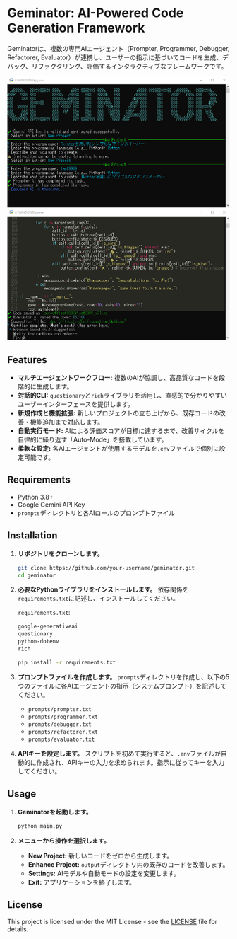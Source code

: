 # Geminator: AI-Powered Code Generation Framework

Geminatorは、複数の専門AIエージェント（Prompter, Programmer, Debugger, Refactorer, Evaluator）が連携し、ユーザーの指示に基づいてコードを生成、デバッグ、リファクタリング、評価するインタラクティブなフレームワークです。

![image](example.png)
![image](example2.png)

## Features

* **マルチエージェントワークフロー:** 複数のAIが協調し、高品質なコードを段階的に生成します。
* **対話的CLI:** `questionary`と`rich`ライブラリを活用し、直感的で分かりやすいユーザーインターフェースを提供します。
* **新規作成と機能拡張:** 新しいプロジェクトの立ち上げから、既存コードの改善・機能追加まで対応します。
* **自動実行モード:** AIによる評価スコアが目標に達するまで、改善サイクルを自律的に繰り返す「Auto-Mode」を搭載しています。
* **柔軟な設定:** 各AIエージェントが使用するモデルを`.env`ファイルで個別に設定可能です。

## Requirements

* Python 3.8+
* Google Gemini API Key
* `prompts`ディレクトリと各AIロールのプロンプトファイル

## Installation

1. **リポジトリをクローンします。**

    ```bash
    git clone https://github.com/your-username/geminator.git
    cd geminator
    ```

2. **必要なPythonライブラリをインストールします。**
    依存関係を`requirements.txt`に記述し、インストールしてください。

    `requirements.txt`:

    ```txt
    google-generativeai
    questionary
    python-dotenv
    rich
    ```

    ```bash
    pip install -r requirements.txt
    ```

3. **プロンプトファイルを作成します。**
    `prompts`ディレクトリを作成し、以下の5つのファイルに各AIエージェントの指示（システムプロンプト）を記述してください。
    * `prompts/prompter.txt`
    * `prompts/programmer.txt`
    * `prompts/debugger.txt`
    * `prompts/refactorer.txt`
    * `prompts/evaluator.txt`

4. **APIキーを設定します。**
    スクリプトを初めて実行すると、`.env`ファイルが自動的に作成され、APIキーの入力を求められます。指示に従ってキーを入力してください。

## Usage

1. **Geminatorを起動します。**

    ```bash
    python main.py
    ```

2. **メニューから操作を選択します。**
    * **New Project:** 新しいコードをゼロから生成します。
    * **Enhance Project:** `output`ディレクトリ内の既存のコードを改善します。
    * **Settings:** AIモデルや自動モードの設定を変更します。
    * **Exit:** アプリケーションを終了します。

## License

This project is licensed under the MIT License - see the [LICENSE](LICENSE) file for details.
